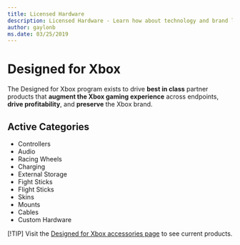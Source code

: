 ```yaml
---
title: Licensed Hardware
description: Licensed Hardware - Learn how about technology and brand licensing for Xbox and Surface devices.
author: gaylonb
ms.date: 03/25/2019
---
```


# Designed for Xbox

The Designed for Xbox program exists to drive **best in class** partner products that **augment the Xbox gaming experience** across endpoints, **drive profitability**, and **preserve** the Xbox brand.

## Active Categories
- Controllers
- Audio
- Racing Wheels
- Charging
- External Storage
- Fight Sticks
- Flight Sticks
- Skins
- Mounts
- Cables
- Custom Hardware

[!TIP]
Visit the [Designed for Xbox accessories page](http://aka.ms/D4Xbox_featured) to see current products.